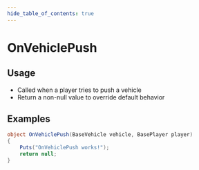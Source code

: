 ```yaml
---
hide_table_of_contents: true
---
```


# OnVehiclePush

## Usage

* Called when a player tries to push a vehicle
* Return a non-null value to override default behavior

## Examples

```csharp title=""
object OnVehiclePush(BaseVehicle vehicle, BasePlayer player)
{
    Puts("OnVehiclePush works!");
    return null;
}
```

